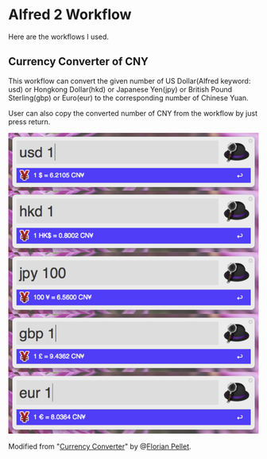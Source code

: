 Alfred 2 Workflow
=================

Here are the workflows I used.

Currency Converter of CNY
--------------------------

This workflow can convert the given number of US Dollar(Alfred keyword: usd) or Hongkong Dollar(hkd) or Japanese Yen(jpy) or British Pound Sterling(gbp) or Euro(eur) to the corresponding number of Chinese Yuan. 

User can also copy the converted number of CNY from the workflow by just press return.

![image](https://github.com/frank4565/Alfred-2-Workflow/raw/master/Screeshot%20of%20Currency%20Converter%20of%20CNY.png)

Modified from "[Currency Converter](http://www.alfredworkflow.com/#Currency%20Converter)" by @[Florian Pellet](http://florianpellet.com). 